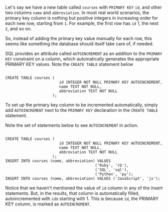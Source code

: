 Let's say we have a new table called `courses` with `PRIMARY KEY` `id`, and other two columns `name` and `abbreviation`.
In most real world scenarios, the primary key column is nothing but positive integers in increasing order for each new row, starting from `1`. For example, the first row has `id` 1, the next `2`, and so on.

So, instead of adding the primary key value manually for each row, this seems like something the database should itself take care of, if needed.

SQL provides an attribute called `AUTOINCREMENT` as an addition to the `PRIMARY KEY` constraint on a column, which automatically generates the appropriate PRIMARY KEY values. Note the `CREATE TABLE` statement below

<Editor lang="sql" dbName="students3-v1.db" focusTableAfterRun="courses">
<code>
CREATE TABLE courses (
                        id INTEGER NOT NULL PRIMARY KEY AUTOINCREMENT,
                        name TEXT NOT NULL,
                        abbreviation TEXT NOT NULL
                     );
</code>
</Editor>

To set up the primary key column to be incremented automatically, simply add `AUTOINCREMENT` next to the `PRIMARY KEY` declaration in the `CREATE TABLE` statement.

Note the set of statements below to see `AUTOINCREMENT` in action.

<Editor lang="sql" dbName="students3-v1.db" focusTableAfterRun="courses">
<code>
CREATE TABLE courses (
                        id INTEGER NOT NULL PRIMARY KEY AUTOINCREMENT,
                        name TEXT NOT NULL,
                        abbreviation TEXT NOT NULL
                     );
INSERT INTO courses (name, abbreviation) VALUES
                                        ('Ruby', 'rb'),
                                        ('SQL', 'sql'),
                                        ('Python', 'py');
INSERT INTO courses (name, abbreviation) VALUES ('JavaScript', 'js');
</code>
</Editor>

Notice that we haven't mentioned the value of `id` column in any of the insert statements. But, in the results, that column is automatically filled, autoincremented with `id`s starting with 1. This is because `id`, the PRIMARY KEY column, is marked as `AUTOINCREMENT`.
